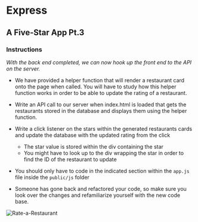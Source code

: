 # Express

## A Five-Star App Pt.3

### Instructions

_With the back end completed, we can now hook up the front end to the API on the server._

* We have provided a helper function that will render a restaurant card onto the page when called. You will have to study how this helper function works in order to be able to update the rating of a restaurant.

* Write an API call to our server when index.html is loaded that gets the restaurants stored in the database and displays them using the helper function.

* Write a click listener on the stars within the generated restaurants cards and update the database with the updated rating from the click
    * The star value is stored within the div containing the star
    * You might have to look up to the div wrapping the star in order to find the ID of the restaurant to update

* You should only have to code in the indicated section within the `app.js` file inside the `public/js` folder

* Someone has gone back and refactored your code, so make sure you look over the changes and refamiliarize yourself with the new code base.

![Rate-a-Restaurant](public/images/Rate-a-Restaurant.gif)
